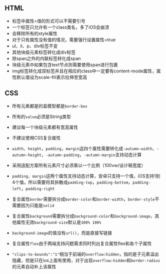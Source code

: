 ## HTML
- 标签中属性=值的形式可以不需要引号
- 一个标签只允许有一个class类名，多了iOS会崩溃
- 会移除所有的style属性
- 对于只有属性没有值的情况，需要强行设置属性=true
- ul、li、p、div标签不变
- 其他块级元素标签转化成div标签
- 除span之外的内联标签转化成span
- 块级元素中如果包含text节点则需要使用span进行包裹
- img标签转化成<image></image>双标签并且在相应的class中一定要有content-mode属性，属性默认值设为scale-fill表示拉伸至宽高

## CSS
- 所有元素都是的盒模型都是`border-box`
- 所有的`value`必须是String类型
- 建议每一个块级元素都有宽高属性

- 不建议使用CSS复合属性
- `width`、`height`，`padding`，`margin`这四个属性需要转化成`-autumn-width`、`-autumn-height`，`-autumn-padding`，`-autumn-margin`支持动态计算
- 采用适配方案所有元素尺寸必须乘以一个比例（100vw/设计稿宽度）
- `padding`、`margin`这两个属性支持动态计算，安卓只支持一个值，iOS支持1到4个值。所以需要将其拆散成`padding-top`，`padding-bottom`，`padding-left`，`padding-right`
- 复合属性`border`需要拆分成`border-color`和`border-width`，`border-style`不需要因为只能是`solid`
- 复合属性`background`需要拆分成`background-color`和`background-image`，其他属性无效`background-size`默认是`100% 100%`
- `background-image`的值没有`url()`，而是直接写链接
- 复合属性`flex`由于两端支持问题需求同时列出复合属性flex和各个子属性

- `"clips-to-bounds":"1"`相当于前端的`overflow:hidden`，指的是子元素溢出隐藏，但是只在ios上面有使用，对于出现`overflow:hidden`和`border-radius`的元素自动补上该属性
